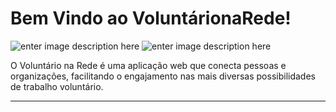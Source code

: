 Bem Vindo ao VoluntárionaRede!
=====================
![enter image description here][1]
![enter image description here][2]


O Voluntário na Rede é uma aplicação web que conecta pessoas e organizações, facilitando o engajamento nas mais diversas possibilidades de trabalho voluntário. 

----------


  [1]: https://dl.dropboxusercontent.com/u/25443479/VoluntarionaRede/images.jpg
  [2]: https://dl.dropboxusercontent.com/u/25443479/VoluntarionaRede/prot%C3%B3tipo.png
